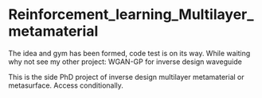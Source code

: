 # Reinforcement_learning_Multilayer_metamaterial


The idea and gym has been formed, code test is on its way. While waiting why not see my other project: WGAN-GP for inverse design waveguide



This is the side PhD project of inverse design multilayer metamaterial or metasurface. Access conditionally. 

